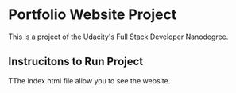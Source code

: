 # Portfolio Website Project #

This is a project of the Udacity's Full Stack Developer Nanodegree.

## Instrucitons to Run Project ##

TThe index.html file  allow you to see the website.
